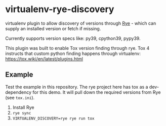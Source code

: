 # virtualenv-rye-discovery

virtualenv plugin to allow discovery of versions through [Rye][rye] - which can
supply an installed version or fetch if missing.

Currently supports version specs like: py39, cpython39, pypy39.

[rye]: https://rye-up.com

This plugin was built to enable Tox version finding through rye.
Tox 4 instructs that custom python finding happens through virtualenv:
https://tox.wiki/en/latest/plugins.html

## Example

Test the example in this repository. The rye project here has tox as a
dev-dependency for this demo. It will pull down the required versions
from Rye (see `tox.ini`).

1. Install Rye
2. `rye sync`
3. `VIRTUALENV_DISCOVERY=rye rye run tox`
